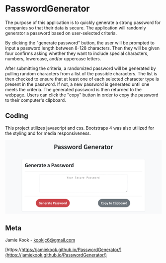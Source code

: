 # PasswordGenerator
The purpose of this application is to quickly generate a strong password for companies so that their data is secure. The application will randomly generator a password based on user-selected criteria. 

By clicking the "generate password" button, the user will be prompted to input a password length between 8-128 characters. Then they will be given four confirms asking whether they want to include special characters, numbers, lowercase, and/or uppercase letters.

 After submitting the criteria, a randomized password will be generated by pulling random characters from a list of the possible characters. The list is then checked to ensure that at least one of each selected character type is present in the password. If not, a new password is generated until one meets the criteria. The generated password is then returned to the webpage. Users can click the "copy" button in order to copy the password to their computer's clipboard. 

## Coding 

This project utilizes javascript and css. Bootstraps 4 was also utilized for the styling and for media responsiveness. 


![image of password generator](/Assets/passwordGenerator.png)


## Meta

Jamie Kook - kookjc6@gmail.com

[https://https://jamiekook.github.io/PasswordGenerator/](https://jamiekook.github.io/PasswordGenerator/)

